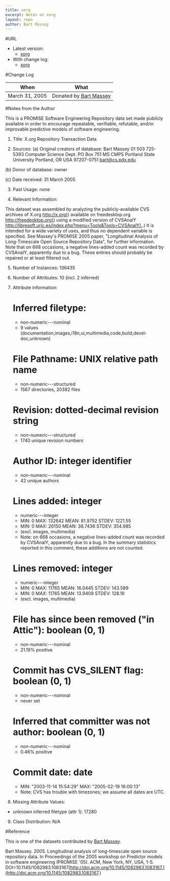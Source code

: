 ```yaml
---
title: xorg
excerpt: Notes on xorg
layout: repo
author: Bart Massey
---
```



#URL

  * Latest version:
    * [xorg](https://terapromise.csc.ncsu.edu:8443/svn/repo/dump/xorg/)
  * With change log:
    * [xorg](https://terapromise.csc.ncsu.edu:8443/svn/repo/dump/xorg/)

#Change Log

When | What---- | ----
March 31, 2005  | Donated by [Bart Massey](BartMassey)

#Notes from the Author

This is a PROMISE Software Engineering Repository data set made publicly
available in order to encourage repeatable, verifiable, refutable, and/or
improvable predictive models of software engineering.


1. Title: X.org Repository Transaction Data

2. Sources:
  (a) Original creators of database:
  Bart Massey
  01 503 725-5393
  Computer Science Dept.
  PO Box 751  MS CMPS
  Portland State University
  Portland, OR USA  97207-0751
  bart@cs.pdx.edu

  (b) Donor of database: owner

  (c) Date received: 31 March 2005

3. Past Usage: none

4. Relevant Information:

This dataset was assembled by analyzing the publicly-available CVS archives of X.org [http://x.org)](http://x.org)) available on freedesktop.org [http://freedesktop.org)](http://freedesktop.org)) using a modified version of CVSAnalY [http://libresoft.urjc.es/index.php?menu=Tools&Tools=CVSAnalY).](http://libresoft.urjc.es/index.php?menu=Tools&Tools=CVSAnalY).) It is intended for a wide variety of uses, and thus no dependent variable is specified.  See Massey's PROMISE 2005 paper, "Longitudinal Analysis of Long-Timescale Open Source Repository Data", for further information. Note that on 668 occasions, a negative lines-added count was recorded by CVSAnalY, apparently due to a bug.  These entries should probably be repaired or at least filtered out.

5. Number of Instances: 136435

6. Number of Attributes: 10 (incl. 2 inferred)

7. Attribute information:

   # Inferred filetype:
     * non-numeric---nominal
     * 9 values (documentation,images,i18n,ui,multimedia,code,build,devel-doc,unknown)
   # File Pathname: UNIX relative path name
     * non-numeric---structured
     * 1567 directories, 20382 files
   # Revision: dotted-decimal revision string
     * non-numeric---structured
     * 1740 unique revision numbers
   # Author ID: integer identifier
     * non-numeric---nominal
     * 42 unique authors
   # Lines added: integer
     * numeric---integer
     * MIN: 0  MAX: 132642  MEAN: 81.9752  STDEV: 1221.55
     * MIN: 0  MAX: 26150  MEAN: 38.7436  STDEV: 354.985
     * (excl. images, multimedia)
     * Note: on 668 occasions, a negative lines-added count was recorded by CVSAnalY, apparently due to a bug. In the summary statistics reported in this comment, these additions are not counted.
   # Lines removed: integer
     * numeric---integer
     * MIN: 0  MAX: 11765  MEAN: 16.0445  STDEV: 143.589
     * MIN: 0  MAX: 11765  MEAN: 13.9409  STDEV: 128.19
     * (excl. images, multimedia)
   # File has since been removed ("in Attic"): boolean (0, 1)
     * non-numeric---nominal
     * 21.19% positive
   # Commit has CVS_SILENT flag: boolean (0, 1)
     * non-numeric---nominal
     * never set
   # Inferred that committer was not author: boolean (0, 1)
     * non-numeric---nominal
     * 0.46% positive
   # Commit date:  date
     * MIN: "2003-11-14 15:54:29"  MAX: "2005-02-19 16:00:13"
     * Note: CVS has trouble with timezones; we assume all dates are UTC.

8. Missing Attribute Values:

  * unknown inferred filetype (attr 1): 17280

9. Class Distribution:  N/A

#Reference

This is one of the datasets contributed by [Bart Massey](BartMassey).

Bart Massey. 2005. Longitudinal analysis of long-timescale open source repository data. In Proceedings of the 2005 workshop on Predictor models in software engineering (PROMISE '05). ACM, New York, NY, USA, 1-5. DOI=10.1145/1082983.1083167[http://doi.acm.org/10.1145/1082983.1083167.](http://doi.acm.org/10.1145/1082983.1083167.)